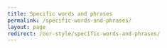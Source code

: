 ```yaml
---
title: Specific words and phrases
permalink: /specific-words-and-phrases/
layout: page
redirect: /our-style/specific-words-and-phrases/
---
```

